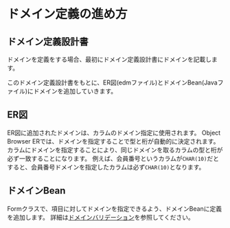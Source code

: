 # ドメイン定義の進め方

## ドメイン定義設計書

ドメインを定義をする場合、最初にドメイン定義設計書にドメインを記載します。

このドメイン定義設計書をもとに、ER図(edmファイル)とドメインBean(Javaファイル)にドメインを追加していきます。

## ER図

ER図に追加されたドメインは、カラムのドメイン指定に使用されます。
Object Browser ERでは、ドメインを指定することで型と桁が自動的に決定されます。
カラムにドメインを指定することにより、同じドメインを取るカラムの型と桁が必ず一致することになります。
例えば、会員番号というカラムが`CHAR(10)`だとすると、会員番号ドメインを指定したカラムは必ず`CHAR(10)`となります。

## ドメインBean

Formクラスで、項目に対してドメインを指定できるよう、ドメインBeanに定義を追加します。
詳細は[ドメインバリデーション](https://nablarch.github.io/docs/LATEST/doc/application_framework/application_framework/libraries/validation/bean_validation.html#bean-validation-domain-validation)を参照してください。